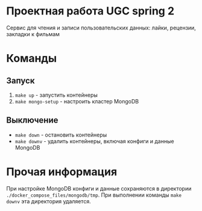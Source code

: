 # Проектная работа UGC spring 2

Сервис для чтения и записи пользовательских данных: лайки, рецензии, закладки к фильмам

# Команды

## Запуск

1. `make up` - запустить контейнеры
2. `make mongo-setup` - настроить кластер MongoDB

## Выключение

- `make down` - остановить контейнеры
- `make downv` - удалить контейнеры, включая конфиги и данные MongoDB


# Прочая информация

При настройке MongoDB конфиги и данные сохраняются в директории `./docker_compose_files/mongodb/tmp`. При выполнении команды `make downv` эта директория удаляется.
